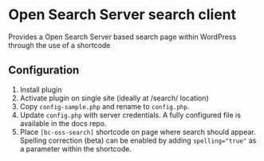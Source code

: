 # Open Search Server search client
Provides a Open Search Server based search page within WordPress through the use of a shortcode

## Configuration
1) Install plugin
2) Activate plugin on single site (ideally at /search/ location)
3) Copy `config-sample.php` and rename to `config.php`. 
4) Update `config.php` with server credentials. 
   A fully configured file is available in the docs repo.
5) Place `[bc-oss-search]` shortcode on page where search should appear.
   Spelling correction (beta) can be enabled by adding `spelling="true"`
   as a parameter within the shortcode.
